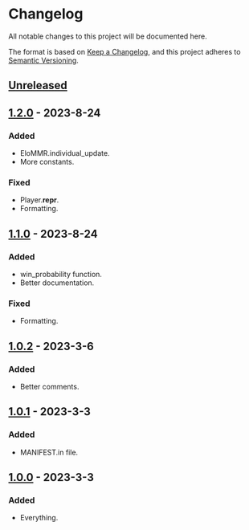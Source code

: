 # Changelog

All notable changes to this project will be documented here.

The format is based on [Keep a Changelog](https://keepachangelog.com/en/1.0.0/),
and this project adheres to [Semantic Versioning](https://semver.org/spec/v2.0.0.html).

## [Unreleased]

## [1.2.0] - 2023-8-24

### Added

- EloMMR.individual_update.
- More constants.

### Fixed

- Player.__repr__.
- Formatting.

## [1.1.0] - 2023-8-24

### Added

- win_probability function.
- Better documentation.

### Fixed

- Formatting.

## [1.0.2] - 2023-3-6

### Added

- Better comments.

## [1.0.1] - 2023-3-3

### Added

- MANIFEST.in file.

## [1.0.0] - 2023-3-3

### Added

- Everything.

[Unreleased]: https://github.com/duhby/elommr/compare/v1.2.0...master
[1.2.0]: https://github.com/duhby/elommr/releases/tag/v1.2.0
[1.1.0]: https://github.com/duhby/elommr/releases/tag/v1.1.0
[1.0.2]: https://github.com/duhby/elommr/releases/tag/v1.0.2
[1.0.1]: https://github.com/duhby/elommr/releases/tag/v1.0.1
[1.0.0]: https://github.com/duhby/elommr/releases/tag/v1.0.0
